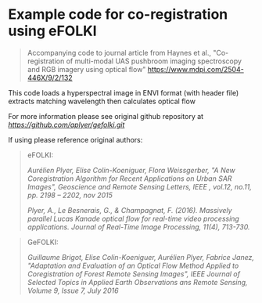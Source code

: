 # Example code for co-registration using eFOLKI

>Accompanying code to journal article from Haynes et al., "Co-registration of multi-modal UAS pushbroom imaging spectroscopy and RGB imagery using optical flow"
>https://www.mdpi.com/2504-446X/9/2/132

This code loads a hyperspectral image in ENVI format (with header file) extracts matching wavelength then calculates optical flow

For more information please see original github repository at _https://github.com/aplyer/gefolki.git_

If using please reference original authors:

>eFOLKI:
>
> _Aurélien Plyer, Elise Colin-Koeniguer, Flora Weissgerber, "A New Coregistration Algorithm for Recent Applications on Urban SAR Images", Geoscience and Remote Sensing Letters, IEEE , vol.12, no.11, pp. 2198 – 2202, nov 2015_
>
> _Plyer, A., Le Besnerais, G., & Champagnat, F. (2016). Massively parallel Lucas Kanade optical flow for real-time video processing applications. Journal of Real-Time Image Processing, 11(4), 713-730._

>GeFOLKI:
>
> _Guillaume Brigot, Elise Colin-Koeniguer, Aurélien Plyer, Fabrice Janez, "Adaptation and Evaluation of an Optical Flow Method Applied to Coregistration of Forest Remote Sensing Images", IEEE Journal of Selected Topics in Applied Earth Observations ans Remote Sensing, Volume 9, Issue 7, July 2016_
